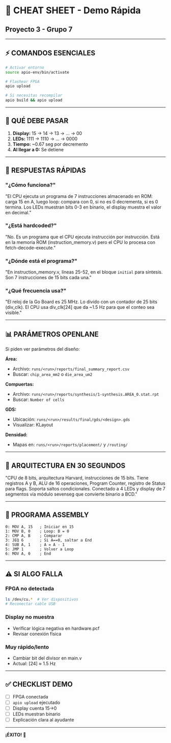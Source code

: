 # 🚀 CHEAT SHEET - Demo Rápida
## Proyecto 3 - Grupo 7

---

## ⚡ COMANDOS ESENCIALES

```bash
# Activar entorno
source apio-env/bin/activate

# Flashear FPGA
apio upload

# Si necesitas recompilar
apio build && apio upload
```

---

## 🎯 QUÉ DEBE PASAR

1. **Display:** 15 → 14 → 13 → ... → 00
2. **LEDs:** 1111 → 1110 → ... → 0000
3. **Tiempo:** ~0.67 seg por decremento
4. **Al llegar a 0:** Se detiene

---

## 💬 RESPUESTAS RÁPIDAS

### "¿Cómo funciona?"
"El CPU ejecuta un programa de 7 instrucciones almacenado en ROM:
carga 15 en A, luego loop: compara con 0, si no es 0 decrementa,
si es 0 termina. Los LEDs muestran bits 0-3 en binario, el display
muestra el valor en decimal."

### "¿Está hardcoded?"
"No. Es un programa que el CPU ejecuta instrucción por instrucción.
Está en la memoria ROM (instruction_memory.v) pero el CPU lo procesa
con fetch-decode-execute."

### "¿Dónde está el programa?"
"En instruction_memory.v, líneas 25-52, en el bloque `initial`
para síntesis. Son 7 instrucciones de 15 bits cada una."

### "¿Qué frecuencia usa?"
"El reloj de la Go Board es 25 MHz. Lo divido con un contador
de 25 bits (div_clk). El CPU usa div_clk[24] que da ~1.5 Hz
para que el conteo sea visible."

---

## 📊 PARÁMETROS OPENLANE

Si piden ver parámetros del diseño:

**Área:**
- Archivo: `runs/<run>/reports/final_summary_report.csv`
- Buscar: `chip_area_mm2` o `die_area_um2`

**Compuertas:**
- Archivo: `runs/<run>/reports/synthesis/1-synthesis.AREA_0.stat.rpt`
- Buscar: `Number of cells`

**GDS:**
- Ubicación: `runs/<run>/results/final/gds/<design>.gds`
- Visualizar: KLayout

**Densidad:**
- Mapas en: `runs/<run>/reports/placement/` y `/routing/`

---

## 🔧 ARQUITECTURA EN 30 SEGUNDOS

"CPU de 8 bits, arquitectura Harvard, instrucciones de 15 bits.
Tiene registros A y B, ALU de 16 operaciones, Program Counter,
registro de Status para flags. Soporta saltos condicionales.
Conectado a 4 LEDs y display de 7 segmentos vía módulo sevenseg
que convierte binario a BCD."

---

## 📝 PROGRAMA ASSEMBLY

```
0: MOV A, 15   ; Iniciar en 15
1: MOV B, 0    ; Loop: B = 0
2: CMP A, B    ; Comparar
3: JEQ 6       ; Si A==0, saltar a End
4: SUB A, 1    ; A = A - 1
5: JMP 1       ; Volver a Loop
6: MOV A, 0    ; End
```

---

## ⚠️ SI ALGO FALLA

### FPGA no detectada
```bash
ls /dev/cu.*  # Ver dispositivos
# Reconectar cable USB
```

### Display no muestra
- Verificar lógica negativa en hardware.pcf
- Revisar conexión física

### Muy rápido/lento
- Cambiar bit del divisor en main.v
- Actual: [24] ≈ 1.5 Hz

---

## ✅ CHECKLIST DEMO

- [ ] FPGA conectada
- [ ] `apio upload` ejecutado
- [ ] Display cuenta 15→0
- [ ] LEDs muestran binario
- [ ] Explicación clara al ayudante

---

**¡ÉXITO!** 🎉
